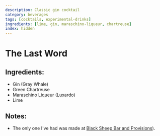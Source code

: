 ```yaml
---
description: Classic gin cocktail
category: beverages
tags: [cocktails, experimental-drinks]
ingredients: [lime, gin, maraschino-liqueur, chartreuse]
index: hidden
---
```


# The Last Word

## Ingredients:
- Gin (Gray Whale)
- Green Chartreuse
- Maraschino Liqueur (Luxardo)
- Lime

## Notes:

- The only one I've had was made at [Black Sheep Bar and Provisions](https://www.theblacksheepnj.com/)).
